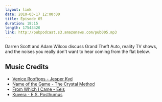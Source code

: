 ```yaml
---
layout: link
date: 2010-03-17 12:00:00
title: Episode 05
duration: 18:15
length: 17543420
link: http://pubpodcast.s3.amazonaws.com/pub005.mp3
---
```


Darren Scott and Adam Wilcox discuss Grand Theft Auto, reality TV shows, and the noises you really don't want to hear coming from the flat below.

<!-- more -->

## Music Credits

- [Venice Rooftops - Jesper Kyd](http://itunes.apple.com/gb/album/venice-rooftops/id337150840?i=337150976)
- [Name of the Game - The Crystal Method](http://itunes.apple.com/gb/album/name-of-the-game/id218555087?i=218555476)
- [From Which I Came - Eels](http://itunes.apple.com/gb/album/from-which-i-came-a-magic-world/id58082075?i=58082083)
- [Kuvera - E.S. Posthumus](http://itunes.apple.com/gb/album/kuvera/id350164953?i=350165026)